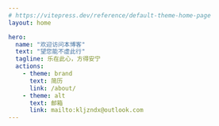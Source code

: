 ```yaml
---
# https://vitepress.dev/reference/default-theme-home-page
layout: home

hero:
  name: "欢迎访问本博客"
  text: "望您能不虚此行"
  tagline: 乐在此心，方得安宁
  actions:
    - theme: brand
      text: 简历
      link: /about/
    - theme: alt
      text: 邮箱
      link: mailto:kljzndx@outlook.com
---
```


<script setup lang="ts">
    import CategoryPanel from './components/CategoryPanel.vue'
    
</script>

<CategoryPanel />